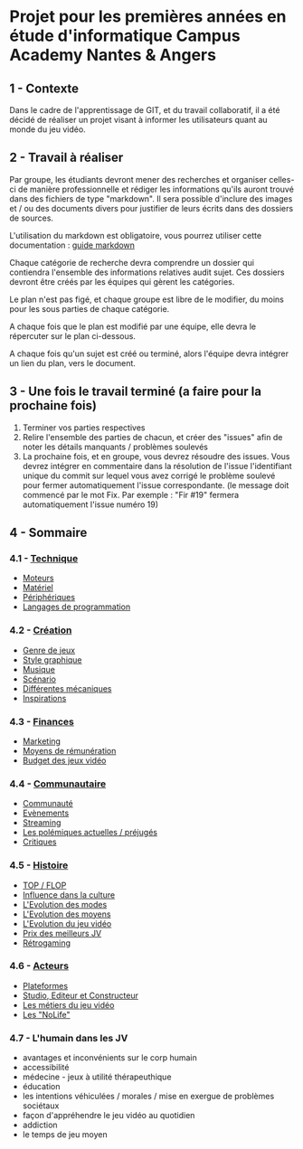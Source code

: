 # Projet pour les premières années en étude d'informatique Campus Academy Nantes & Angers

## 1 - Contexte

Dans le cadre de l'apprentissage de GIT, et du travail collaboratif, il a été décidé de réaliser un projet visant à informer les utilisateurs quant au monde du jeu vidéo.

## 2 - Travail à réaliser

Par groupe, les étudiants devront mener des recherches et organiser celles-ci de manière professionnelle et rédiger les informations qu'ils auront trouvé dans des fichiers de type "markdown". Il sera possible d'inclure des images et / ou des documents divers pour justifier de leurs écrits dans des dossiers de sources.

L'utilisation du markdown est obligatoire, vous pourrez utiliser cette documentation : [guide markdown](https://guides.github.com/features/mastering-markdown/)

Chaque catégorie de recherche devra comprendre un dossier qui contiendra l'ensemble des informations relatives audit sujet. Ces dossiers devront être créés par les équipes qui gèrent les catégories.

Le plan n'est pas figé, et chaque groupe est libre de le modifier, du moins pour les sous parties de chaque catégorie.

A chaque fois que le plan est modifié par une équipe, elle devra le répercuter sur le plan ci-dessous.

A chaque fois qu'un sujet est créé ou terminé, alors l'équipe devra intégrer un lien du plan, vers le document.

## 3 - Une fois le travail terminé (a faire pour la prochaine fois)
1. Terminer vos parties respectives
2. Relire l'ensemble des parties de chacun, et créer des "issues" afin de noter les détails manquants / problèmes soulevés
3. La prochaine fois, et en groupe, vous devrez résoudre des issues. Vous devrez intégrer en commentaire dans la résolution de l'issue l'identifiant unique du commit sur lequel vous avez corrigé le problème soulevé pour fermer automatiquement l'issue correspondante. (le message doit commencé par le mot Fix. Par exemple : "Fir #19" fermera automatiquement l'issue numéro 19)

## 4 - Sommaire

### 4.1 - [Technique](Technique)
- [Moteurs](Technique/Moteur.md)
- [Matériel](Technique/Materiel.md)
- [Périphériques](Technique/Peripherique.md)
- [Langages de programmation](Technique/Language_de_Programmation.md)

### 4.2 - [Création](Creation)
- [Genre de jeux](Creation/Regroup/Genre_de_Jeux.md)
- [Style graphique](Creation/Regroup/Styles_graphiques.md)
- [Musique](Creation/Regroup/Musique.md)
- [Scénario](Creation/Regroup/Scenario.md)
- [Différentes mécaniques](Creation/Regroup/Differentes_mecaniques.md)
- [Inspirations](Creation/Regroup/Inspirations.md)

### 4.3 - [Finances](Finance)
- [Marketing](Finance/MARKETING.md)
- [Moyens de rémunération](Finance/Moyens_de_remuneration.md)
- [Budget des jeux vidéo](Finance/Budget_de_jeux_video.md)

### 4.4 - [Communautaire](Communautaire)
- [Communauté](Communautaire/Communauté.md)
- [Evènements](Communautaire/Evènement.md)
- [Streaming](Communautaire/Streaming.md)
- [Les polémiques actuelles / préjugés](Communautaire/Polémiques_actuelles_et_Préjugés.md)
- [Critiques](Communautaire/Critiques.md)

### 4.5 - [Histoire](Histoire)
- [TOP / FLOP](Histoire/Top_flop.md)
- [Influence dans la culture](Histoire/Influence_JV_Culture.md)
- [L'Evolution des modes](Histoire/Evolution_des_modes.md)
- [L'Evolution des moyens](Histoire/Evolution_des_moyens.md)
- [L'Evolution du jeu vidéo](Histoire/Evolution_JV.md)
- [Prix des meilleurs JV](Histoire/Prix_des_meilleurs_JV.md)
- [Rétrogaming](Histoire/Retrogaming.md)

### 4.6 - [Acteurs](Acteurs)
- [Plateformes](Acteurs/plateformes.md)
- [Studio, Editeur et Constructeur](Acteurs/studioEditeurConstructeur.md)
- [Les métiers du jeu vidéo](Acteurs/MetiersDuJeuVideo.md)
- [Les "NoLife"](Acteurs/nolife.md)

### 4.7 - L'humain dans les JV
- avantages et inconvénients sur le corp humain
- accessibilité
- médecine - jeux à utilité thérapeuthique
- éducation
- les intentions véhiculées / morales / mise en exergue de problèmes sociétaux
- façon d'appréhendre le jeu vidéo au quotidien
- addiction
- le temps de jeu moyen
